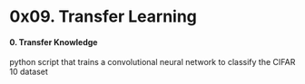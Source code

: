 0x09. Transfer Learning
=======================

#### 0\. Transfer Knowledge

python script that trains a convolutional neural network to classify the CIFAR 10 dataset
